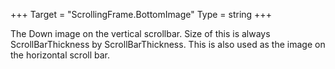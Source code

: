 +++
Target = "ScrollingFrame.BottomImage"
Type = string
+++

The Down image on the vertical scrollbar. Size of this is always ScrollBarThickness by ScrollBarThickness. This is also used as the image on the horizontal scroll bar.